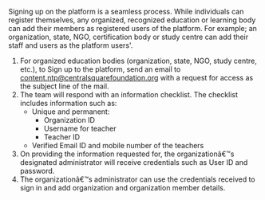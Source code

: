 Signing up on the platform is a seamless process. While individuals can register themselves, any organized, recognized education or learning body can add their members as registered users of the platform. For example; an organization, state, NGO, certification body or study centre can add their staff and users as the platform users'.

1. For organized education bodies  (organization, state, NGO, study centre, etc.), to Sign up  to the platform,  send an email to content.ntp@centralsquarefoundation.org with a request for access as the subject line of the mail.
2. The team will respond with an information checklist. The checklist includes information such as:
	- Unique and permanent:
		- Organization ID
		- Username for teacher
		- Teacher ID
    - Verified Email ID and mobile number of the teachers
3. On providing the information requested for, the organizationâ€™s designated administrator will receive credentials such as User ID and password.
4. The organizationâ€™s administrator can use the credentials received to sign in and add organization and organization member details.
